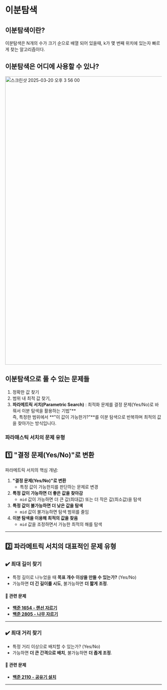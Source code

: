 # 이분탐색
## 이분탐색이란?
이분탐색은 N개의 수가 크기 순으로 배열 되어 있을때, k가 몇 번째 위치에 있는자 빠르게 찾는 알고리즘이다.

## 이분탐색은 어디에 사용할 수 있나?
<img width="925" alt="스크린샷 2025-03-20 오후 3 56 00" src="https://github.com/user-attachments/assets/2346d09a-a21b-4c63-a2e9-461086932412" />

## 이분탐색으로 풀 수 있는 문제들
1. 정확한 값 찾기 
2. 범위 내 최적 값 찾기, 
3. **파라메트릭 서치(Parametric Search)** : 최적화 문제를 결정 문제(Yes/No)로 바꿔서 이분 탐색을 활용하는 기법"**<br>
즉, 특정한 범위에서 **"이 값이 가능한가?"**를 이분 탐색으로 반복하며 최적의 값을 찾아가는 방식입니다.


### 파라매스틱 서치의 문제 유형
## **1️⃣ "결정 문제(Yes/No)"로 변환**
파라메트릭 서치의 핵심 개념:
1. **"결정 문제(Yes/No)"로 변환**
   - 특정 값이 가능한지를 판단하는 문제로 변경
2. **특정 값이 가능하면 더 좋은 값을 찾아감**
   - `mid` 값이 가능하면 더 큰 값(최대값) 또는 더 작은 값(최소값)을 탐색
3. **특정 값이 불가능하면 더 낮은 값을 탐색**
   - `mid` 값이 불가능하면 탐색 범위를 줄임
4. **이분 탐색을 이용해 최적의 값을 찾음**
   - `mid` 값을 조정하면서 가능한 최적의 해를 탐색

---

## **2️⃣ 파라메트릭 서치의 대표적인 문제 유형**
### **✔️ 최대 길이 찾기**
- 특정 길이로 나누었을 때 **목표 개수 이상을 만들 수 있는가?** (Yes/No)
- 가능하면 **더 긴 길이를 시도**, 불가능하면 **더 짧게 조정**.

#### 🔹 **관련 문제**
- **[백준 1654 - 랜선 자르기](https://www.acmicpc.net/problem/1654)**
- **[백준 2805 - 나무 자르기](https://www.acmicpc.net/problem/2805)**

---

### **✔️ 최대 거리 찾기**
- 특정 거리 이상으로 배치할 수 있는가? (Yes/No)
- 가능하면 **더 큰 간격으로 배치**, 불가능하면 **더 좁게 조정**.

#### 🔹 **관련 문제**
- **[백준 2110 - 공유기 설치](https://www.acmicpc.net/problem/2110)**

---